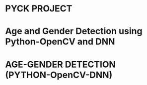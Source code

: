 # PYCK PROJECT
# Age and Gender Detection using Python-OpenCV and DNN
# AGE-GENDER DETECTION (PYTHON-OpenCV-DNN)
